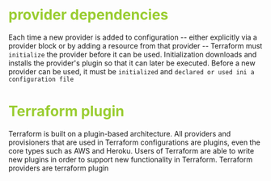 <h1 style='color:yellowgreen'>provider dependencies </h1>

Each time a new provider is added to configuration -- either explicitly via a provider block or by adding a resource from that provider -- Terraform must` initialize` the provider before it can be used. Initialization downloads and installs the provider's plugin so that it can later be executed.
Before a new provider can be used, it must be `initialized` and `declared or used ini a configuration file `

<h1 style='color:yellowgreen'>Terraform plugin</h1>
Terraform is built on a plugin-based architecture. All providers and provisioners that are used in Terraform configurations are plugins, even the core types such as AWS and Heroku. Users of Terraform are able to write new plugins in order to support new functionality in Terraform. Terraform providers are terraform plugin
